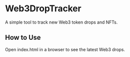 # Web3DropTracker
A simple tool to track new Web3 token drops and NFTs.

## How to Use
Open index.html in a browser to see the latest Web3 drops.
